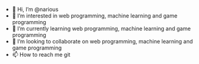 - 👋 Hi, I’m @narious
- 👀 I’m interested in web programming, machine learning and game programming
- 🌱 I’m currently learning web programming, machine learning and game programming
- 💞️ I’m looking to collaborate on web programming, machine learning and game programming
- 📫 How to reach me git 

<!---
narious/narious is a ✨ special ✨ repository because its `README.md` (this file) appears on your GitHub profile.
You can click the Preview link to take a look at your changes.
--->
